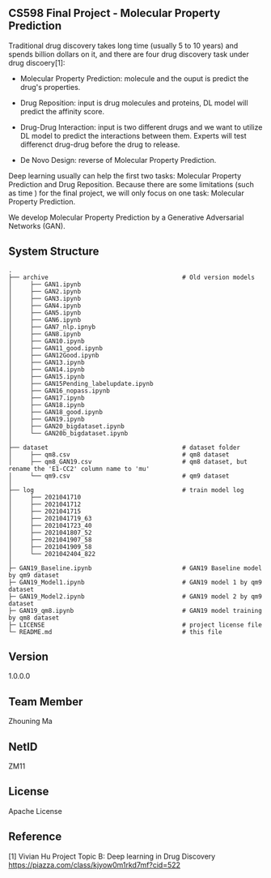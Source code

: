 ﻿CS598 Final Project - Molecular Property Prediction
-
Traditional drug discovery takes long time (usually 5 to 10 years) and spends billion dollars on it, and there are four drug discovery task under drug discoery[1]:
* Molecular Property Prediction:
  molecule and the ouput is predict the drug's properties.

* Drug Reposition:
  input is drug molecules and proteins, DL model will predict the affinity score.

* Drug-Drug Interaction:
  input is two different drugs and we want to utilize DL model to predict the interactions between them. Experts will test differenct drug-drug before the drug to release.

* De Novo Design:
  reverse of Molecular Property Prediction.

Deep learning usually can help the first two tasks: Molecular Property Prediction and Drug Reposition. Because there are some limitations (such as time ) for the final project, we will only focus on one task: Molecular Property Prediction.

We develop Molecular Property Prediction by a Generative Adversarial Networks (GAN).

System Structure
-
    .
    ├── archive                                     # Old version models
    │     ├── GAN1.ipynb
    │     ├── GAN2.ipynb
    │     ├── GAN3.ipynb
    │     ├── GAN4.ipynb
    │     ├── GAN5.ipynb
    │     ├── GAN6.ipynb
    │     ├── GAN7_nlp.ipnyb
    │     ├── GAN8.ipynb
    │     ├── GAN10.ipynb
    │     ├── GAN11_good.ipynb
    │     ├── GAN12Good.ipynb
    │     ├── GAN13.ipynb
    │     ├── GAN14.ipynb
    │     ├── GAN15.ipynb
    │     ├── GAN15Pending_labelupdate.ipynb
    │     ├── GAN16_nopass.ipynb
    │     ├── GAN17.ipynb
    │     ├── GAN18.ipynb
    │     ├── GAN18_good.ipynb
    │     ├── GAN19.ipynb
    │     ├── GAN20_bigdataset.ipynb
    │     └── GAN20b_bigdataset.ipynb                         
    │
    ├── dataset                                     # dataset folder
    │     ├── qm8.csv                               # qm8 dataset
    │     ├── qm8_GAN19.csv                         # qm8 dataset, but rename the 'E1-CC2' column name to 'mu'
    │     └── qm9.csv                               # qm9 dataset
    │
    ├── log                                         # train model log
    │     ├── 2021041710                            
    │     ├── 2021041712                       
    │     ├── 2021041715                                  
    │     ├── 2021041719_63                             
    │     ├── 2021041723_40                         
    │     ├── 2021041807_52                         
    │     ├── 2021041907_58                   
    │     ├── 2021041909_58                   
    │     └── 2021042404_822                        
    │
    ├─ GAN19_Baseline.ipynb                         # GAN19 Baseline model by qm9 dataset
    ├─ GAN19_Model1.ipynb                           # GAN19 model 1 by qm9 dataset
    ├─ GAN19_Model2.ipynb                           # GAN19 model 2 by qm9 dataset
    ├─ GAN19_qm8.ipynb                              # GAN19 model training by qm8 dataset
    ├─ LICENSE                                      # project license file
    └─ README.md                                    # this file

Version
-
1.0.0.0

Team Member
-
Zhouning Ma

NetID
-
ZM11

License
-
Apache License

Reference
-
[1] Vivian Hu  Project Topic B: Deep learning in Drug Discovery  https://piazza.com/class/kjyow0m1rkd7mf?cid=522
